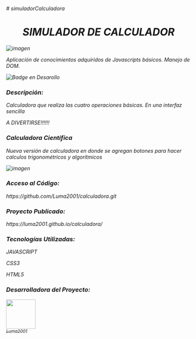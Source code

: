 <em># simuladorCalculadora<em><br>

<h1 align="center">SIMULADOR DE CALCULADOR</h1>

<p align="center">

![imagen](https://github.com/Luma2001/calculadora/assets/114626233/de3bfe8e-2a2d-43d1-943e-4371b5a617f5)

</p>
<p>Aplicación de conocimientos adquiridos de Javascripts básicos. Manejo de DOM.</p>
  
![Badge en Desarollo](https://img.shields.io/badge/STATUS-EN%20DESAROLLO-green)

<h3>Descripción:</h3>
<p>Calculadora que realiza las cuatro operaciones básicas. En una interfaz sencilla<br>

A DIVERTIRSE!!!!!!
</p>


<h3>Calculadora Científica</h3>
<p>Nueva versión de calculadora en donde se agregan botones para hacer calculos trigonométricos y algorítmicos</p>

![imagen](https://github.com/Luma2001/calculadora/assets/114626233/1655c46a-7680-43f4-8e5e-4daf0fd40518)


<h3>Acceso al Código:</h3>
https://github.com/Luma2001/calculadora.git

<h3>Proyecto Publicado:</h3>
 https://luma2001.github.io/calculadora/

<h3>Tecnologías Utilizadas:</h3>
<p>JAVASCRIPT</p>
<p>CSS3</p>
<p>HTML5</p>


<h3>Desarrolladora del Proyecto:</h3>

[<img src="https://avatars.githubusercontent.com/u/114626233?s=400&u=dd2604a961ab0af784111b5f02e838c01cf1ee4e&v=4" width=80><br><sub>Luma2001</sub>](https://github.com/Luma2001) 

